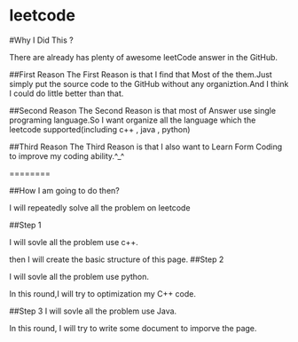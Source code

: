 leetcode
========

#Why I Did This ?

There are already has plenty of awesome leetCode answer in the GitHub.

##First Reason
The First Reason is that I find that Most of the them.Just simply put the source code to the GitHub
without any organiztion.And I think I could do little better than that.

##Second Reason
The Second Reason is that most of Answer use single programing
language.So I want organize all the language which the leetcode
supported(including c++ , java , python) 

##Third Reason
The Third Reason is that I also want to Learn Form Coding to improve my
coding ability.^_^

========

##How I am going to do then?

I will repeatedly solve all the problem on leetcode

##Step 1

I will sovle all the problem use c++.

then I will create the basic structure of this page.
##Step 2

I will sovle all the problem use python.

In this round,I will try to optimization my C++ code.

##Step 3 
I will sovle all the problem use Java.

In this round, I will try to write some document to imporve the page.

